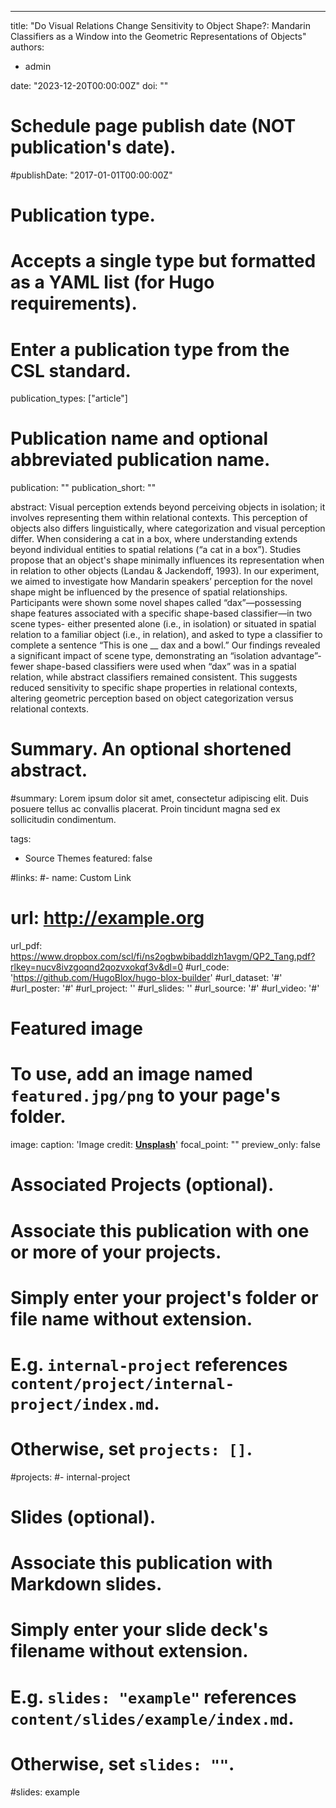 ---
title: "Do Visual Relations Change Sensitivity to Object Shape?: Mandarin Classifiers as a Window into the Geometric Representations of Objects"
authors:
- admin

date: "2023-12-20T00:00:00Z"
doi: ""

# Schedule page publish date (NOT publication's date).
#publishDate: "2017-01-01T00:00:00Z"

# Publication type.
# Accepts a single type but formatted as a YAML list (for Hugo requirements).
# Enter a publication type from the CSL standard.
publication_types: ["article"]

# Publication name and optional abbreviated publication name.
publication: ""
publication_short: ""

abstract: Visual perception extends beyond perceiving objects in isolation; it involves representing them within relational contexts. This perception of objects also differs linguistically, where categorization and visual perception differ. When considering a cat in a box, where understanding extends beyond individual entities to spatial relations (“a cat in a box”). Studies propose that an object's shape minimally influences its representation when in relation to other objects (Landau & Jackendoff, 1993). In our experiment, we aimed to investigate how Mandarin speakers’ perception for the novel shape might be influenced by the presence of spatial relationships. Participants were shown some novel shapes called “dax”—possessing shape features associated with a specific shape-based classifier—in two scene types- either presented alone (i.e., in isolation) or situated in spatial relation to a familiar object (i.e., in relation), and asked to type a classifier to complete a sentence “This is one __ dax and a bowl.” Our findings revealed a significant impact of scene type, demonstrating an “isolation advantage”- fewer shape-based classifiers were used when “dax” was in a spatial relation, while abstract classifiers remained consistent. This suggests reduced sensitivity to specific shape properties in relational contexts, altering geometric perception based on object categorization versus relational contexts.

# Summary. An optional shortened abstract.
#summary: Lorem ipsum dolor sit amet, consectetur adipiscing elit. Duis posuere tellus ac convallis placerat. Proin tincidunt magna sed ex sollicitudin condimentum.

tags:
- Source Themes
featured: false

#links:
#- name: Custom Link
#  url: http://example.org
  
url_pdf: https://www.dropbox.com/scl/fi/ns2ogbwbibaddlzh1avgm/QP2_Tang.pdf?rlkey=nucv8ivzgoqnd2qozvxokqf3v&dl=0
#url_code: 'https://github.com/HugoBlox/hugo-blox-builder'
#url_dataset: '#'
#url_poster: '#'
#url_project: ''
#url_slides: ''
#url_source: '#'
#url_video: '#'

# Featured image
# To use, add an image named `featured.jpg/png` to your page's folder. 
image:
  caption: 'Image credit: [**Unsplash**](https://unsplash.com/photos/s9CC2SKySJM)'
  focal_point: ""
  preview_only: false

# Associated Projects (optional).
#   Associate this publication with one or more of your projects.
#   Simply enter your project's folder or file name without extension.
#   E.g. `internal-project` references `content/project/internal-project/index.md`.
#   Otherwise, set `projects: []`.

#projects:
#- internal-project

# Slides (optional).
#   Associate this publication with Markdown slides.
#   Simply enter your slide deck's filename without extension.
#   E.g. `slides: "example"` references `content/slides/example/index.md`.
#   Otherwise, set `slides: ""`.

#slides: example
